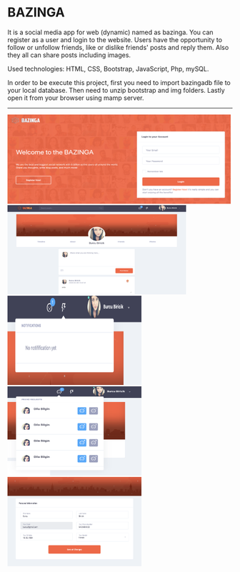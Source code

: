 # BAZINGA

It is a social media app for web (dynamic) named as bazinga. You can register as a user and login to the website. Users have the opportunity to follow or unfollow friends, like or dislike friends' posts and reply them. Also they all can share posts including images. 

Used technologies: HTML, CSS, Bootstrap, JavaScript, Php, mySQL.

In order to be execute this project, first you need to import bazingadb file to your local database. Then need to unzip bootstrap and img folders. Lastly open it from your browser using mamp server.

<hr>

<img src="screenshots/welcome.png" width="500" height="200"> <img src="screenshots/timeline.png" width="400" height="200">
<img src="screenshots/notification.png" width="300" height="200"><img src="screenshots/requests.png" width="300" height="200"><img src="screenshots/settings.png" width="300" height="200">
